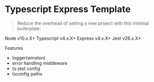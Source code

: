 # Typescript Express Template

> Reduce the overhead of setting a new project with this minimal boilerplate.

Node v10.x.X+
Typescript v4.x.X+
Express v4.x.X+
Jest v26.x.X+

Features 
   - logger(winston)
   - error handling middleware
   - ts-jest config
   - tsconfig paths
